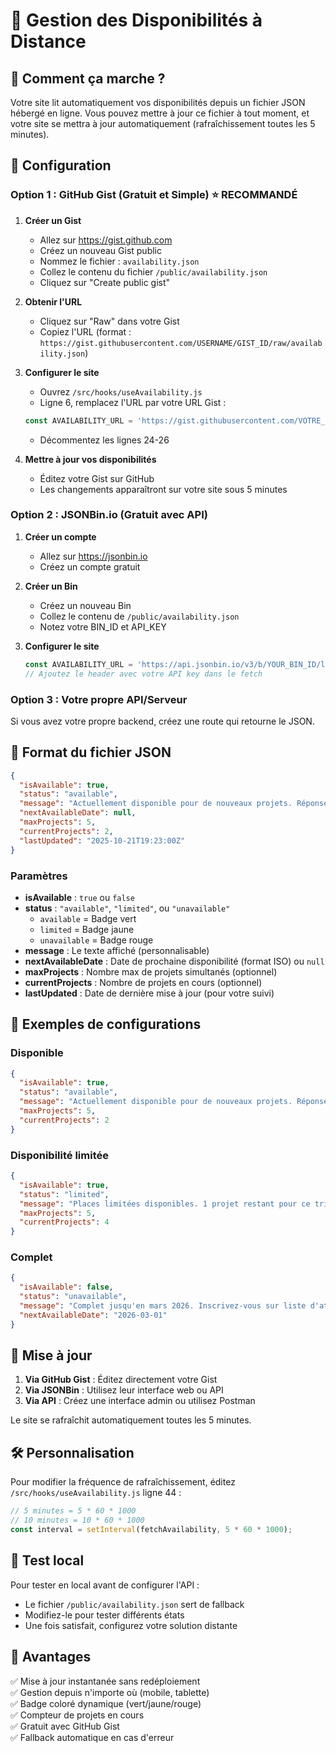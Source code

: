 # 📅 Gestion des Disponibilités à Distance

## 🎯 Comment ça marche ?

Votre site lit automatiquement vos disponibilités depuis un fichier JSON hébergé en ligne.
Vous pouvez mettre à jour ce fichier à tout moment, et votre site se mettra à jour automatiquement (rafraîchissement toutes les 5 minutes).

## 🚀 Configuration

### Option 1 : GitHub Gist (Gratuit et Simple) ⭐ RECOMMANDÉ

1. **Créer un Gist**
   - Allez sur https://gist.github.com
   - Créez un nouveau Gist public
   - Nommez le fichier : `availability.json`
   - Collez le contenu du fichier `/public/availability.json`
   - Cliquez sur "Create public gist"

2. **Obtenir l'URL**
   - Cliquez sur "Raw" dans votre Gist
   - Copiez l'URL (format : `https://gist.githubusercontent.com/USERNAME/GIST_ID/raw/availability.json`)

3. **Configurer le site**
   - Ouvrez `/src/hooks/useAvailability.js`
   - Ligne 6, remplacez l'URL par votre URL Gist :
   ```javascript
   const AVAILABILITY_URL = 'https://gist.githubusercontent.com/VOTRE_USERNAME/VOTRE_GIST_ID/raw/availability.json';
   ```
   - Décommentez les lignes 24-26

4. **Mettre à jour vos disponibilités**
   - Éditez votre Gist sur GitHub
   - Les changements apparaîtront sur votre site sous 5 minutes

### Option 2 : JSONBin.io (Gratuit avec API)

1. **Créer un compte**
   - Allez sur https://jsonbin.io
   - Créez un compte gratuit

2. **Créer un Bin**
   - Créez un nouveau Bin
   - Collez le contenu de `/public/availability.json`
   - Notez votre BIN_ID et API_KEY

3. **Configurer le site**
   ```javascript
   const AVAILABILITY_URL = 'https://api.jsonbin.io/v3/b/YOUR_BIN_ID/latest';
   // Ajoutez le header avec votre API key dans le fetch
   ```

### Option 3 : Votre propre API/Serveur

Si vous avez votre propre backend, créez une route qui retourne le JSON.

## 📝 Format du fichier JSON

```json
{
  "isAvailable": true,
  "status": "available",
  "message": "Actuellement disponible pour de nouveaux projets. Réponse sous 24h.",
  "nextAvailableDate": null,
  "maxProjects": 5,
  "currentProjects": 2,
  "lastUpdated": "2025-10-21T19:23:00Z"
}
```

### Paramètres

- **isAvailable** : `true` ou `false`
- **status** : `"available"`, `"limited"`, ou `"unavailable"`
  - `available` = Badge vert
  - `limited` = Badge jaune
  - `unavailable` = Badge rouge
- **message** : Le texte affiché (personnalisable)
- **nextAvailableDate** : Date de prochaine disponibilité (format ISO) ou `null`
- **maxProjects** : Nombre max de projets simultanés (optionnel)
- **currentProjects** : Nombre de projets en cours (optionnel)
- **lastUpdated** : Date de dernière mise à jour (pour votre suivi)

## 🎨 Exemples de configurations

### Disponible
```json
{
  "isAvailable": true,
  "status": "available",
  "message": "Actuellement disponible pour de nouveaux projets. Réponse sous 24h.",
  "maxProjects": 5,
  "currentProjects": 2
}
```

### Disponibilité limitée
```json
{
  "isAvailable": true,
  "status": "limited",
  "message": "Places limitées disponibles. 1 projet restant pour ce trimestre.",
  "maxProjects": 5,
  "currentProjects": 4
}
```

### Complet
```json
{
  "isAvailable": false,
  "status": "unavailable",
  "message": "Complet jusqu'en mars 2026. Inscrivez-vous sur liste d'attente.",
  "nextAvailableDate": "2026-03-01"
}
```

## 🔄 Mise à jour

1. **Via GitHub Gist** : Éditez directement votre Gist
2. **Via JSONBin** : Utilisez leur interface web ou API
3. **Via API** : Créez une interface admin ou utilisez Postman

Le site se rafraîchit automatiquement toutes les 5 minutes.

## 🛠️ Personnalisation

Pour modifier la fréquence de rafraîchissement, éditez `/src/hooks/useAvailability.js` ligne 44 :
```javascript
// 5 minutes = 5 * 60 * 1000
// 10 minutes = 10 * 60 * 1000
const interval = setInterval(fetchAvailability, 5 * 60 * 1000);
```

## 📱 Test local

Pour tester en local avant de configurer l'API :
- Le fichier `/public/availability.json` sert de fallback
- Modifiez-le pour tester différents états
- Une fois satisfait, configurez votre solution distante

## 🎯 Avantages

✅ Mise à jour instantanée sans redéploiement  
✅ Gestion depuis n'importe où (mobile, tablette)  
✅ Badge coloré dynamique (vert/jaune/rouge)  
✅ Compteur de projets en cours  
✅ Gratuit avec GitHub Gist  
✅ Fallback automatique en cas d'erreur
